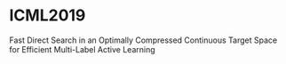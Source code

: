 # ICML2019
Fast Direct Search in an Optimally Compressed Continuous Target Space for Efficient Multi-Label Active Learning
